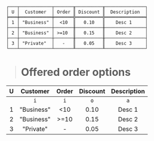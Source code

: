 ```text
┌───┬────────────┬───────╥──────────╥───────────────┐
│ U │  Customer  │ Order ║ Discount ║  Description  │
╞═══╪════════════╪═══════╬══════════╬═══════════════╡
│ 1 │ "Business" │  <10  ║   0.10   ║    Desc 1     │
├───┼────────────┼───────╫──────────╫───────────────┤
│ 2 │ "Business" │ >=10  ║   0.15   ║    Desc 2     │
├───┼────────────┼───────╫──────────╫───────────────┤
│ 3 │ "Private"  │   -   ║   0.05   ║    Desc 3     │
└───┴────────────┴───────╨──────────╨───────────────┘
```

> # Offered order options

| U |  Customer  | Order | Discount | Description |
|:-:|:----------:|:-----:|:--------:|:-----------:|
|   |    `i`     |  `i`  |   `o`    |     `a`     |
| 1 | "Business" |  <10  |   0.10   |   Desc 1    |
| 2 | "Business" | >=10  |   0.15   |   Desc 2    |
| 3 | "Private"  |   -   |   0.05   |   Desc 3    |
